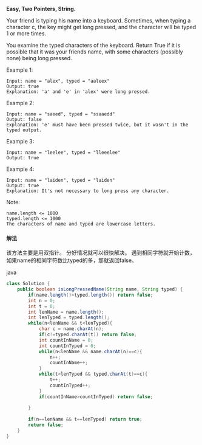 **Easy,
Two Pointers, String.**

Your friend is typing his name into a keyboard.  Sometimes, when typing a character c, the key might get long pressed, and the character will be typed 1 or more times.

You examine the typed characters of the keyboard.  Return True if it is possible that it was your friends name, with some characters (possibly none) being long pressed.

Example 1:
```
Input: name = "alex", typed = "aaleex"
Output: true
Explanation: 'a' and 'e' in 'alex' were long pressed.
```
Example 2:
```
Input: name = "saeed", typed = "ssaaedd"
Output: false
Explanation: 'e' must have been pressed twice, but it wasn't in the typed output.
```
Example 3:
```
Input: name = "leelee", typed = "lleeelee"
Output: true
```
Example 4:
```
Input: name = "laiden", typed = "laiden"
Output: true
Explanation: It's not necessary to long press any character.
```

Note:
```
name.length <= 1000
typed.length <= 1000
The characters of name and typed are lowercase letters.
```

#### 解法
该方法主要是用双指针。
分好情况就可以很快解决。
遇到相同字符就开始计数，
如果name的相同字符数比typed的多，那就返回false。

java
```java
class Solution {
    public boolean isLongPressedName(String name, String typed) {
        if(name.length()>typed.length()) return false;
        int n = 0;
        int t = 0;
        int lenName = name.length();
        int lenTyped = typed.length();
        while(n<lenName && t<lenTyped){
            char c = name.charAt(n);
            if(c!=typed.charAt(t)) return false;
            int countInName = 0;
            int countInTyped = 0;
            while(n<lenName && name.charAt(n)==c){
                n++;
                countInName++;
            }
            while(t<lenTyped && typed.charAt(t)==c){
                t++;
                countInTyped++;
            }
            if(countInName>countInTyped) return false;
            
        }
    
        if(n==lenName && t==lenTyped) return true;
        return false;
    }
}
```